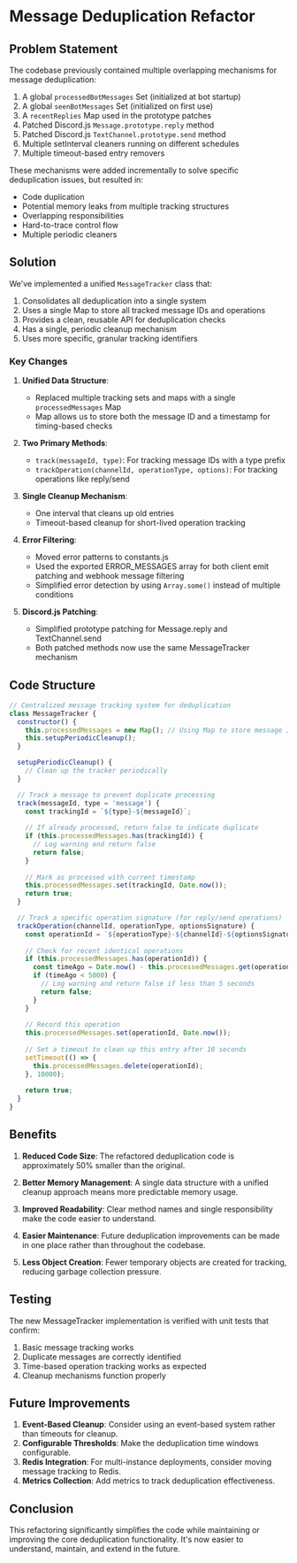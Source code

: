 # Message Deduplication Refactor

## Problem Statement

The codebase previously contained multiple overlapping mechanisms for message deduplication:

1. A global `processedBotMessages` Set (initialized at bot startup)
2. A global `seenBotMessages` Set (initialized on first use)
3. A `recentReplies` Map used in the prototype patches
4. Patched Discord.js `Message.prototype.reply` method
5. Patched Discord.js `TextChannel.prototype.send` method
6. Multiple setInterval cleaners running on different schedules
7. Multiple timeout-based entry removers

These mechanisms were added incrementally to solve specific deduplication issues, but resulted in:

- Code duplication 
- Potential memory leaks from multiple tracking structures
- Overlapping responsibilities
- Hard-to-trace control flow
- Multiple periodic cleaners

## Solution

We've implemented a unified `MessageTracker` class that:

1. Consolidates all deduplication into a single system
2. Uses a single Map to store all tracked message IDs and operations
3. Provides a clean, reusable API for deduplication checks
4. Has a single, periodic cleanup mechanism
5. Uses more specific, granular tracking identifiers

### Key Changes

1. **Unified Data Structure**: 
   - Replaced multiple tracking sets and maps with a single `processedMessages` Map
   - Map allows us to store both the message ID and a timestamp for timing-based checks

2. **Two Primary Methods**:
   - `track(messageId, type)`: For tracking message IDs with a type prefix
   - `trackOperation(channelId, operationType, options)`: For tracking operations like reply/send

3. **Single Cleanup Mechanism**:
   - One interval that cleans up old entries
   - Timeout-based cleanup for short-lived operation tracking

4. **Error Filtering**:
   - Moved error patterns to constants.js
   - Used the exported ERROR_MESSAGES array for both client emit patching and webhook message filtering
   - Simplified error detection by using `Array.some()` instead of multiple conditions

5. **Discord.js Patching**:
   - Simplified prototype patching for Message.reply and TextChannel.send
   - Both patched methods now use the same MessageTracker mechanism

## Code Structure

```javascript
// Centralized message tracking system for deduplication
class MessageTracker {
  constructor() {
    this.processedMessages = new Map(); // Using Map to store message IDs with timestamps
    this.setupPeriodicCleanup();
  }

  setupPeriodicCleanup() {
    // Clean up the tracker periodically
  }

  // Track a message to prevent duplicate processing
  track(messageId, type = 'message') {
    const trackingId = `${type}-${messageId}`;
    
    // If already processed, return false to indicate duplicate
    if (this.processedMessages.has(trackingId)) {
      // Log warning and return false
      return false;
    }
    
    // Mark as processed with current timestamp
    this.processedMessages.set(trackingId, Date.now());
    return true;
  }

  // Track a specific operation signature (for reply/send operations)
  trackOperation(channelId, operationType, optionsSignature) {
    const operationId = `${operationType}-${channelId}-${optionsSignature}`;
    
    // Check for recent identical operations
    if (this.processedMessages.has(operationId)) {
      const timeAgo = Date.now() - this.processedMessages.get(operationId);
      if (timeAgo < 5000) {
        // Log warning and return false if less than 5 seconds
        return false;
      }
    }
    
    // Record this operation
    this.processedMessages.set(operationId, Date.now());
    
    // Set a timeout to clean up this entry after 10 seconds
    setTimeout(() => {
      this.processedMessages.delete(operationId);
    }, 10000);
    
    return true;
  }
}
```

## Benefits

1. **Reduced Code Size**: The refactored deduplication code is approximately 50% smaller than the original.

2. **Better Memory Management**: A single data structure with a unified cleanup approach means more predictable memory usage.

3. **Improved Readability**: Clear method names and single responsibility make the code easier to understand.

4. **Easier Maintenance**: Future deduplication improvements can be made in one place rather than throughout the codebase.

5. **Less Object Creation**: Fewer temporary objects are created for tracking, reducing garbage collection pressure.

## Testing

The new MessageTracker implementation is verified with unit tests that confirm:

1. Basic message tracking works
2. Duplicate messages are correctly identified
3. Time-based operation tracking works as expected
4. Cleanup mechanisms function properly

## Future Improvements

1. **Event-Based Cleanup**: Consider using an event-based system rather than timeouts for cleanup.
2. **Configurable Thresholds**: Make the deduplication time windows configurable.
3. **Redis Integration**: For multi-instance deployments, consider moving message tracking to Redis.
4. **Metrics Collection**: Add metrics to track deduplication effectiveness.

## Conclusion

This refactoring significantly simplifies the code while maintaining or improving the core deduplication functionality. It's now easier to understand, maintain, and extend in the future.